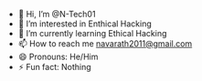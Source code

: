 - 👋 Hi, I’m @N-Tech01
- 👀 I’m interested in Enthical Hacking 
- 🌱 I’m currently learning Ethical Hacking
- 📫 How to reach me navarath2011@gmail.com
- 😄 Pronouns: He/Him
- ⚡ Fun fact: Nothing
